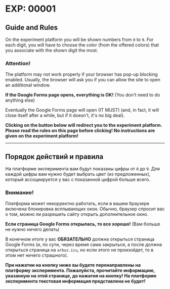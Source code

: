 # EXP: 00001

## Guide and Rules

On the experiment platform you will be shown numbers from `0` to `9`. For each digit, you will have to choose the color (from the offered colors) that you associate with the shown digit the most.

### Attention!
The platform may not work properly if your browser has pop-up blocking enabled. Usually, the browser will ask you if you can allow the site to open an additional window.

**If the Google Forms page opens, everything is OK!** (You don't need to do anything else)

Eventually the Google Forms page will open (IT MUST) (and, in fact, it will close itself after a while, but if it doesn't, it's no big deal).

**Clicking on the button below will redirect you to the experiment platform. 
Please read the rules on this page before clicking! 
No instructions are given on the experiment platform!**

- - -

## Порядок действий и правила

На платформе эксперимента вам будут показаны цифры от `0` до `9`. Для каждой цифры вам нужно будет выбрать цвет (из предложенных), который ассоциируется у вас с показанной цифрой больше всего.

### Внимание!

Платформа может некорректно работать, если в вашем браузере включена блокировка всплывающих окон. Обычно, браузер спросит вас о том, можно ли разрешить сайту открыть дополнительное окно.

**Если страница Google Forms открылась, то все хорошо!** (Вам больше не нужно ничего делать)

В конечном итоге у вас **ОБЯЗАТЕЛЬНО** должна открыться страница Google Forms (и, по сути, через время сама закрыться, а после должна открыться страница на `arbuz.icu`, но если этого не произойдет, то в этом нет ничего страшного). 


**При нажатии на кнопку ниже вы будете перенаправлены на платформу эксперимента. 
Пожалуйста, прочитайте информацию, указанную на этой странице, до нажатия на кнопку! 
На платформе эксперимента текстовая информация представлена не будет!**
